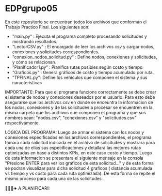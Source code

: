 # EDPgrupo05
En este repositorio se encuentran todos los archivos que conforman el Trabajo Practico Final. Los siguientes son:
- "main.py" : Ejecuta el programa completo procesando solicitudes y mostrando resultados.
- "LectorCSV.py" : El encargado de leer los archivos csv y cargar nodos, conexiones y solicitudes correspondientes.
- "conexion_nodos_solicitud.py" : Define nodos, conexiones y solicitudes, y cómo se relacionan.
- "Planificador1.py" : Planifica rutas posibles según costo y tiempo.
- "Graficos.py" : Genera gráficos de costo y tiempo acumulado por ruta.
- "TPFINAL.py": Define los vehículos que componen el sistema y sus caracteristicas

IMPORTANTE: 
Para que el programa funcione correctamente se debe crear el sistema de nodos y conexiones deseados por el usuario. Para esto debe asegurarse que los archivos csv en donde se enceuntra la informacion de los nodos, conexiones y de las solicitudes a procesar se encuentren en la misma carpeta que los archivos que componen el programa y que sus nombres sean: "nodos.csv", "conexiones.csv" y "solicitudes.csv" respectivamente.

LOGICA DEL PROGRAMA:
Luego de armar el sistema con los nodos y conexiones especificados en los archivos correspondientes, el programa tomara cada solicitud indicada en el archivo de solicitudes y mostrara para cada una de ellas sus especificaciones y detallara las mejores rutas optimizadas en base a distintos KPIs, en este caso costo y tiempo. Luego de esta informacion se presentara el siguiente mensaje en la consola "Presione ENTER para ver los graficos de esta solicitud..." y de esta forma se podran visualizar para dicha solicitud 4 graficos ( distancia acumulada vs tiempo y vs costo para cada ruta optimizada). De esta forma se repite el mismo proceso para cada una de las solicitudes.

🚂🚛🚢✈️ A PLANIFICAR!!
